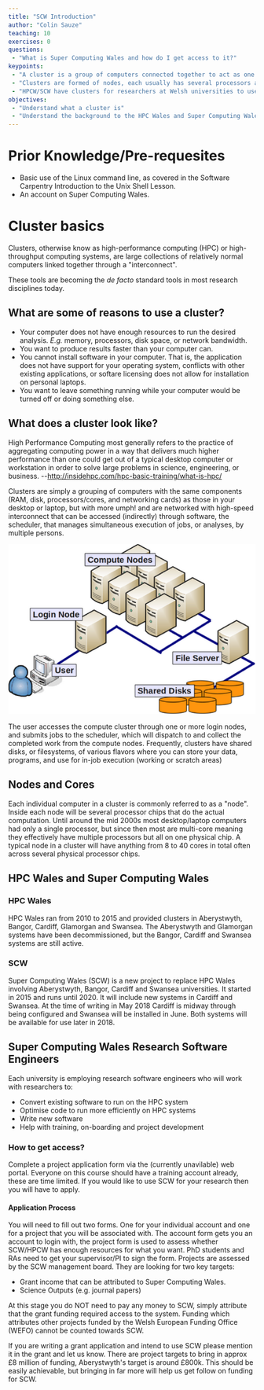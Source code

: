 ```yaml
---
title: "SCW Introduction"
author: "Colin Sauze"
teaching: 10
exercises: 0
questions:
 - "What is Super Computing Wales and how do I get access to it?"
keypoints: 
 - "A cluster is a group of computers connected together to act as one."
 - "Clusters are formed of nodes, each usually has several processors and 10s or hundreds of gigabytes of RAM."
 - "HPCW/SCW have clusters for researchers at Welsh universities to use"
objectives: 
 - "Understand what a cluster is"
 - "Understand the background to the HPC Wales and Super Computing Wales projects"
---
```



# Prior Knowledge/Pre-requesites 

* Basic use of the Linux command line, as covered in the Software Carpentry Introduction to the Unix Shell Lesson.
* An account on Super Computing Wales.

# Cluster basics

Clusters, otherwise know as high-performance computing (HPC) or high-throughput computing systems, are large collections of relatively normal computers linked together through a "interconnect". 

These tools are becoming the <em>de facto</em> standard tools in most research disciplines today.

## What are some of reasons to use a cluster?

* Your computer does not have enough resources to run the desired analysis. *E.g.* memory, processors, disk space, or network bandwidth.
* You want to produce results faster than your computer can.
* You cannot install software in your computer. That is, the application does not have support for your operating system, conflicts with other existing applications, or softare licensing does not allow for installation on personal laptops.
* You want to leave something running while your computer would be turned off or doing something else.


## What does a cluster look like?

High Performance Computing most generally refers to the practice of aggregating computing power in a way that delivers much higher performance than one could get out of a typical desktop computer or workstation in order to solve large problems in science, engineering, or business. --http://insidehpc.com/hpc-basic-training/what-is-hpc/

Clusters are simply a grouping of computers with the same components (RAM, disk, processors/cores, and networking cards) as those in your desktop or laptop, but with more umph! and are networked with high-speed interconnect that can be accessed (indirectly) through software, the scheduler, that manages simultaneous execution of jobs, or analyses, by multiple persons. 

![Overview of a compute cluster](../fig/cluster-generic.png)

The user accesses the compute cluster through one or more login nodes, and submits jobs to the scheduler, which will dispatch to and collect the completed work from the compute nodes. Frequently, clusters have shared disks, or filesystems, of various flavors where you can store your data, programs, and use for in-job execution (working or scratch areas)

## Nodes and Cores

Each individual computer in a cluster is commonly referred to as a "node". Inside each node will be several processor chips that do the actual computation. Until around the mid 2000s most desktop/laptop computers had only a single processor, but since then most are multi-core meaning they effectively have multiple processors but all on one physical chip. A typical node in a cluster will have anything from 8 to 40 cores in total often across several physical processor chips. 

## HPC Wales and Super Computing Wales

### HPC Wales

HPC Wales ran from 2010 to 2015 and provided clusters in Aberystwyth, Bangor, Cardiff, Glamorgan and Swansea. The Aberystwyth and Glamorgan systems have been decommissioned, but the Bangor, Cardiff and Swansea systems are still active.  

### SCW

Super Computing Wales (SCW) is a new project to replace HPC Wales involving Aberystwyth, Bangor, Cardiff and Swansea universities. It started in 2015 and runs until 2020. It will include new systems in Cardiff and Swansea. At the time of writing in May 2018 Cardiff is midway through being configured and Swansea will be installed in June. Both systems will be available for use later in 2018.

## Super Computing Wales Research Software Engineers

Each university is employing research software engineers who will work with researchers to:

* Convert existing software to run on the HPC system
* Optimise code to run more efficiently on HPC systems
* Write new software
* Help with training, on-boarding and project development


### How to get access?

Complete a project application form via the (currently unavilable) web portal.
Everyone on this course should have a training account already, these are time limited. If you would like to use SCW for your research then you will have to apply.

#### Application Process

You will need to fill out two forms. One for your individual account and one for a project that you will be associated with. The account form gets you an account to login with, the project form is used to assess whether SCW/HPCW has enough resources for what you want. PhD students and RAs need to get your supervisor/PI to sign the form. Projects are assessed by the SCW management board. They are looking for two key targets:

  * Grant income that can be attributed to Super Computing Wales.
  * Science Outputs (e.g. journal papers)
  
At this stage you do NOT need to pay any money to SCW, simply attribute that the grant funding required access to the system. Funding which attributes other projects funded by the Welsh European Funding Office (WEFO) cannot be counted towards SCW. 

If you are writing a grant application and intend to use SCW please mention it in the grant and let us know. There are project targets to bring in approx £8 million of funding, Aberystwyth's target is around £800k. This should be easily achievable, but bringing in far more will help us get follow on funding for SCW. 

